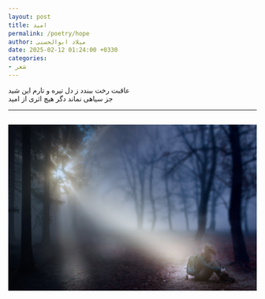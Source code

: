 ```yaml
---
layout: post
title: امید
permalink: /poetry/hope
author: میلاد ابوالحسنی
date: 2025-02-12 01:24:00 +0330
categories: 
- شعر
---
```


عاقبت رخت ببندد ز دل تیره و تارم این شید  
جز سیاهی نماند دگر هیچ اثری از امید

---


[![tiredness](/assets/images/posts/others/hope.jpg)](/assets/images/posts/others/hope.jpg)
---
